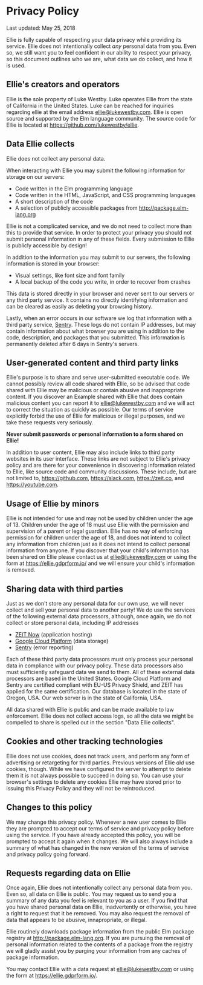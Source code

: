 # Privacy Policy

Last updated: May 25, 2018

Ellie is fully capable of respecting your data privacy while providing its service. Ellie does not intentionally collect _any_ personal data from you. Even so, we still want you to feel confident in our ability to respect your privacy, so this document outlines who we are, what data we do collect, and how it is used.

## Ellie's creators and operators

Ellie is the sole property of Luke Westby. Luke operates Ellie from the state of California in the United States. Luke can be reached for inquiries regarding ellie at the email address ellie@lukewestby.com. Ellie is open source and supported by the Elm language community. The source code for Ellie is located at https://github.com/lukewestby/ellie.

## Data Ellie collects

Ellie does not collect any personal data.

When interacting with Ellie you may submit the following information for storage on our servers:

- Code written in the Elm programming language
- Code written in the HTML, JavaScript, and CSS programming languages
- A short description of the code
- A selection of publicly accessible packages from http://package.elm-lang.org

Ellie is not a complicated service, and we do not need to collect more than this to provide that service. In order to protect your privacy you should not submit personal information in any of these fields. Every submission to Ellie is publicly accessible by design!

In addition to the information you may submit to our servers, the following information is stored in your browser:

- Visual settings, like font size and font family
- A local backup of the code you write, in order to recover from crashes

This data is stored directly in your browser and never sent to our servers or any third party service. It contains no directly identifying information and can be cleared as easily as deleting your browsing history.

Lastly, when an error occurs in our software we log that information with a third party service, [Sentry](https://sentry.io). These logs do not contain IP addresses, but may contain information about what browser you are using in addition to the code, description, and packages that you submitted. This information is permanently deleted after 6 days in Sentry's servers.

## User-generated content and third party links

Ellie's purpose is to share and serve user-submitted executable code. We cannot possibly review all code shared with Ellie, so be advised that code shared with Ellie may be malicious or contain abusive and inappropriate content. If you discover an Example shared with Ellie that does contain malicious content you can report it to ellie@lukewestby.com and we will act to correct the situation as quickly as possible. Our terms of service explicitly forbid the use of Ellie for malicious or illegal purposes, and we take these requests very seriously.

**Never submit passwords or personal information to a form shared on Ellie!**

In addition to user content, Ellie may also include links to third party websites in its user interface. These links are not subject to Ellie's privacy policy and are there for your convenience in discovering information related to Ellie, like source code and community discussions. These include, but are not limited to, https://github.com, https://slack.com, https://zeit.co, and https://youtube.com.

## Usage of Ellie by minors

Ellie is not intended for use and may not be used by children under the age of 13. Children under the age of 18 must use Ellie with the permission and supervision of a parent or legal guardian. Ellie has no way of enforcing permission for children under the age of 18, and does not intend to collect any information from children just as it does not intend to collect personal information from anyone. If you discover that your child's information has been shared on Ellie please contact us at ellie@lukewestby.com or using the form at https://ellie.gdprform.io/ and we will ensure your child's information is removed.

## Sharing data with third parties

Just as we don't store any personal data for our own use, we will never collect and sell your personal data to another party! We do use the services of the following external data processors, although, once again, we do not collect or store personal data, including IP addresses

- [ZEIT Now](https://zeit.co) (application hosting)
- [Google Cloud Platform](https://cloud.google.com) (data storage)
- [Sentry](https://sentry.io) (error reporting)

Each of these third party data processors must only process your personal data in compliance with our privacy policy. These data processors also must sufficiently safeguard data we send to them. All of these external data processors are based in the United States. Google Cloud Platform and Sentry are certified compliant with EU-US Privacy Shield, and ZEIT has applied for the same certification. Our database is located in the state of Oregon, USA. Our web server is in the state of California, USA.

All data shared with Ellie is public and can be made available to law enforcement. Ellie does not collect access logs, so all the data we might be compelled to share is spelled out in the section "Data Ellie collects".

## Cookies and other tracking technologies

Ellie does not use cookies, does not track users, and perform any form of advertising or retargeting for third parties. Previous versions of Ellie _did_ use cookies, though. While we have configured the server to attempt to delete them it is not always possible to succeed in doing so. You can use your browser's settings to delete any cookies Ellie may have stored prior to issuing this Privacy Policy and they will not be reintroduced.

## Changes to this policy

We may change this privacy policy. Whenever a new user comes to Ellie they are prompted to accept our terms of service and privacy policy before using the service. If you have already accepted this policy, you will be prompted to accept it again when it changes. We will also always include a summary of what has changed in the new version of the terms of service and privacy policy going forward.

## Requests regarding data on Ellie

Once again, Ellie does not intentionally collect any personal data from you. Even so, all data on Ellie is public. You may request us to send you a summary of any data you feel is relevant to you as a user. If you find that you have shared personal data on Ellie, inadvertently or otherwise, you have a right to request that it be removed. You may also request the removal of data that appears to be abusive, innapropriate, or illegal.

Ellie routinely downloads package information from the public Elm package registry at http://package.elm-lang.org. If you are pursuing the removal of personal information related to the contents of a package from the registry we will gladly assist you by purging your information from any caches of package information.

You may contact Ellie with a data request at ellie@lukewestby.com or using the form at https://ellie.gdprform.io/.
